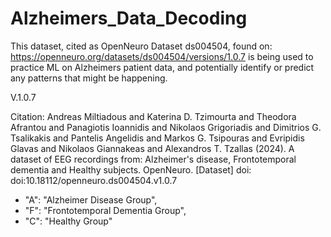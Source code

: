 # Alzheimers_Data_Decoding
 
This dataset, cited as OpenNeuro Dataset ds004504, found on: https://openneuro.org/datasets/ds004504/versions/1.0.7 is being used to practice ML on Alzheimers patient data, and potentially identify or predict any patterns that might be happening. 

V.1.0.7 

Citation: 
Andreas Miltiadous and Katerina D. Tzimourta and Theodora Afrantou and Panagiotis Ioannidis and Nikolaos Grigoriadis and Dimitrios G. Tsalikakis and Pantelis Angelidis and Markos G. Tsipouras and Evripidis Glavas and Nikolaos Giannakeas and Alexandros T. Tzallas (2024). A dataset of EEG recordings from: Alzheimer's disease, Frontotemporal dementia and Healthy subjects. OpenNeuro. [Dataset] doi: doi:10.18112/openneuro.ds004504.v1.0.7

- "A": "Alzheimer Disease Group",
- "F": "Frontotemporal Dementia Group",
- "C": "Healthy Group"

